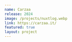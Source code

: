 ```yaml
---
name: Carzaa
release: 2024
image: /projects/nuxtlog.webp
link: https://carzaa.it/
featured: true
layout: project
---
```

